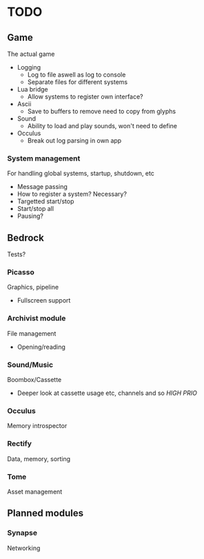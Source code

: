 TODO
===
## Game
The actual game
* Logging
  - Log to file aswell as log to console
  - Separate files for different systems
* Lua bridge
  - Allow systems to register own interface?
* Ascii
  - Save to buffers to remove need to copy from glyphs
* Sound
  - Ability to load and play sounds, won't need to define
* Occulus
  - Break out log parsing in own app

### System management
For handling global systems, startup, shutdown, etc
* Message passing
* How to register a system? Necessary?
* Targetted start/stop
* Start/stop all
* Pausing?

## Bedrock
Tests?

### Picasso
Graphics, pipeline
* Fullscreen support

### Archivist module
File management
* Opening/reading

### Sound/Music
Boombox/Cassette
* Deeper look at cassette usage etc, channels and so *HIGH PRIO*

### Occulus
Memory introspector

### Rectify
Data, memory, sorting

### Tome
Asset management

## Planned modules

### Synapse
Networking
